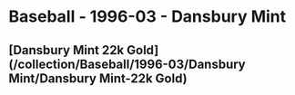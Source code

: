 # Baseball - 1996-03 - Dansbury Mint
## [Dansbury Mint 22k Gold](/collection/Baseball/1996-03/Dansbury Mint/Dansbury Mint-22k Gold)

